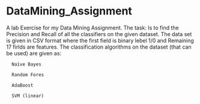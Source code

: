 # DataMining_Assignment
A lab Exercise for my Data Mining Assignment.
The task: Is to find the Precision and Recall of all the classifiers on the given dataset.
The data set is given in CSV format where the first field is binary lebel 1/0 and Remaining 17 firlds are features. 
The classification algorithms on the dataset (that can be used) are given as:
      
      Naïve Bayes
      
      Random Fores
      
      AdaBoost
      
      SVM (linear)
      
